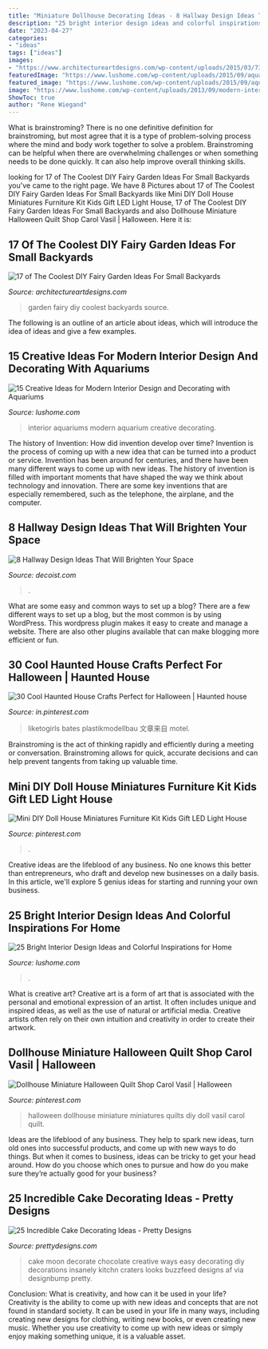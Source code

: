 ```yaml
---
title: "Miniature Dollhouse Decorating Ideas - 8 Hallway Design Ideas That Will Brighten Your Space"
description: "25 bright interior design ideas and colorful inspirations for home"
date: "2023-04-27"
categories:
- "ideas"
tags: ["ideas"]
images:
- "https://www.architectureartdesigns.com/wp-content/uploads/2015/03/730.jpg"
featuredImage: "https://www.lushome.com/wp-content/uploads/2015/09/aquarium-interior-design-decorating-ideas-11.jpg"
featured_image: "https://www.lushome.com/wp-content/uploads/2015/09/aquarium-interior-design-decorating-ideas-11.jpg"
image: "https://www.lushome.com/wp-content/uploads/2013/09/modern-interior-design-ideas-bright-room-colors-16.jpg"
ShowToc: true
author: "Rene Wiegand"
---
```



What is brainstroming?
There is no one definitive definition for brainstroming, but most agree that it is a type of problem-solving process where the mind and body work together to solve a problem. Brainstroming can be helpful when there are overwhelming challenges or when something needs to be done quickly. It can also help improve overall thinking skills.

	

		
looking for 17 of The Coolest DIY Fairy Garden Ideas For Small Backyards you've came to the right page. We have 8 Pictures about 17 of The Coolest DIY Fairy Garden Ideas For Small Backyards like Mini DIY Doll House Miniatures Furniture Kit Kids Gift LED Light House, 17 of The Coolest DIY Fairy Garden Ideas For Small Backyards and also Dollhouse Miniature Halloween Quilt Shop Carol Vasil | Halloween. Here it is:
		
    
## 17 Of The Coolest DIY Fairy Garden Ideas For Small Backyards

<img loading=lazy src="https://www.architectureartdesigns.com/wp-content/uploads/2015/03/730.jpg" onerror="this.onerror=null;this.src='https://tse4.mm.bing.net/th?id=OIP.4weQMfgCCfT6OgYj8UtfaAHaJ4&amp;pid=15.1';" alt="17 of The Coolest DIY Fairy Garden Ideas For Small Backyards">

_Source: architectureartdesigns.com_

>garden fairy diy coolest backyards source. 

	

The following is an outline of an article about ideas, which will introduce the idea of ideas and give a few examples.

    
## 15 Creative Ideas For Modern Interior Design And Decorating With Aquariums

<img loading=lazy src="https://www.lushome.com/wp-content/uploads/2015/09/aquarium-interior-design-decorating-ideas-11.jpg" onerror="this.onerror=null;this.src='https://tse3.mm.bing.net/th?id=OIP._tSqro0RzdmDJr04RJBT0QHaEw&amp;pid=15.1';" alt="15 Creative Ideas for Modern Interior Design and Decorating with Aquariums">

_Source: lushome.com_

>interior aquariums modern aquarium creative decorating. 

	

The history of Invention: How did invention develop over time?
Invention is the process of coming up with a new idea that can be turned into a product or service. Invention has been around for centuries, and there have been many different ways to come up with new ideas. The history of invention is filled with important moments that have shaped the way we think about technology and innovation. There are some key inventions that are especially remembered, such as the telephone, the airplane, and the computer.

    
## 8 Hallway Design Ideas That Will Brighten Your Space

<img loading=lazy src="https://cdn.decoist.com/wp-content/uploads/2012/07/stylish-entryway-wallpaper.jpg" onerror="this.onerror=null;this.src='https://tse2.mm.bing.net/th?id=OIP.w7PgLzmrxAJ-Coz0KKVP7wHaJ3&amp;pid=15.1';" alt="8 Hallway Design Ideas That Will Brighten Your Space">

_Source: decoist.com_

>. 

	

What are some easy and common ways to set up a blog?
There are a few different ways to set up a blog, but the most common is by using WordPress. This wordpress plugin makes it easy to create and manage a website. There are also other plugins available that can make blogging more efficient or fun.

    
## 30 Cool Haunted House Crafts Perfect For Halloween | Haunted House

<img loading=lazy src="https://i.pinimg.com/736x/81/1f/48/811f48cec09210e2415a198697d23544.jpg" onerror="this.onerror=null;this.src='https://tse3.mm.bing.net/th?id=OIP.Mrg1fownyxYKF4lPy8meoQHaJ4&amp;pid=15.1';" alt="30 Cool Haunted House Crafts Perfect for Halloween | Haunted house">

_Source: in.pinterest.com_

>liketogirls bates plastikmodellbau 文章来自 motel. 

	

Brainstroming is the act of thinking rapidly and efficiently during a meeting or conversation. Brainstroming allows for quick, accurate decisions and can help prevent tangents from taking up valuable time.

    
## Mini DIY Doll House Miniatures Furniture Kit Kids Gift LED Light House

<img loading=lazy src="https://i.pinimg.com/736x/3f/61/e3/3f61e3c3ee6349ab6635fefcd33af642.jpg" onerror="this.onerror=null;this.src='https://tse2.mm.bing.net/th?id=OIP.XZ5k5T7-SDisQ_u6298rAQHaHa&amp;pid=15.1';" alt="Mini DIY Doll House Miniatures Furniture Kit Kids Gift LED Light House">

_Source: pinterest.com_

>. 

	

Creative ideas are the lifeblood of any business. No one knows this better than entrepreneurs, who draft and develop new businesses on a daily basis. In this article, we'll explore 5 genius ideas for starting and running your own business.

    
## 25 Bright Interior Design Ideas And Colorful Inspirations For Home

<img loading=lazy src="https://www.lushome.com/wp-content/uploads/2013/09/modern-interior-design-ideas-bright-room-colors-16.jpg" onerror="this.onerror=null;this.src='https://tse1.mm.bing.net/th?id=OIP.9ukP7rNEvIr3t8zrpLMBUgHaJf&amp;pid=15.1';" alt="25 Bright Interior Design Ideas and Colorful Inspirations for Home">

_Source: lushome.com_

>. 

	

What is creative art?
Creative art is a form of art that is associated with the personal and emotional expression of an artist. It often includes unique and inspired ideas, as well as the use of natural or artificial media. Creative artists often rely on their own intuition and creativity in order to create their artwork.

    
## Dollhouse Miniature Halloween Quilt Shop Carol Vasil | Halloween

<img loading=lazy src="https://i.pinimg.com/736x/b4/c3/ae/b4c3aed51dde27947f885acb3ce3421a.jpg" onerror="this.onerror=null;this.src='https://tse1.mm.bing.net/th?id=OIP.oOsnRhQsOQSGPhXP0AnnpAHaJ3&amp;pid=15.1';" alt="Dollhouse Miniature Halloween Quilt Shop Carol Vasil | Halloween">

_Source: pinterest.com_

>halloween dollhouse miniature miniatures quilts diy doll vasil carol quilt. 

	

Ideas are the lifeblood of any business. They help to spark new ideas, turn old ones into successful products, and come up with new ways to do things. But when it comes to business, ideas can be tricky to get your head around. How do you choose which ones to pursue and how do you make sure they’re actually good for your business?

    
## 25 Incredible Cake Decorating Ideas - Pretty Designs

<img loading=lazy src="https://www.prettydesigns.com/wp-content/uploads/2015/09/Moon-cake.jpg" onerror="this.onerror=null;this.src='https://tse3.mm.bing.net/th?id=OIP.XoSrjO3UmgBhbCO0-RYuNwHaKY&amp;pid=15.1';" alt="25 Incredible Cake Decorating Ideas - Pretty Designs">

_Source: prettydesigns.com_

>cake moon decorate chocolate creative ways easy decorating diy decorations insanely kitchn craters looks buzzfeed designs af via designbump pretty. 

	

Conclusion: What is creativity, and how can it be used in your life?
Creativity is the ability to come up with new ideas and concepts that are not found in standard society. It can be used in your life in many ways, including creating new designs for clothing, writing new books, or even creating new music. Whether you use creativity to come up with new ideas or simply enjoy making something unique, it is a valuable asset.

